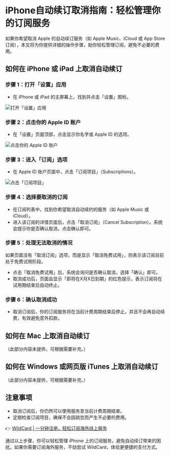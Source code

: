 # iPhone自动续订取消指南：轻松管理你的订阅服务

如果你希望取消 Apple 的自动续订服务（如 Apple Music、iCloud 或 App Store 订阅），本文将为你提供详细的操作步骤，助你轻松管理订阅，避免不必要的费用。

## 如何在 iPhone 或 iPad 上取消自动续订

### 步骤 1：打开「设置」应用

- 在 iPhone 或 iPad 的主屏幕上，找到并点击「设置」图标。

![打开「设置」应用](https://bbtdd.com/img/618342936.webp)

### 步骤 2：点击你的 Apple ID 账户

- 在「设置」页面顶部，点击显示你名字或 Apple ID 的选项。

![点击你的 Apple ID 账户](https://bbtdd.com/img/824715900748.webp)

### 步骤 3：进入「订阅」选项

- 在 Apple ID 账户页面中，点击「订阅项目」（Subscriptions）。

![点击「订阅项目」](https://bbtdd.com/img/13011334183.webp)

### 步骤 4：选择要取消的订阅

- 在订阅列表中，找到你希望取消自动续约的服务（如 Apple Music 或 iCloud）。
- 进入该订阅的详情页面后，点击「取消订阅」（Cancel Subscription）。系统会提示你是否确认取消，点击确认即可。

### 步骤 5：处理无法取消的情况

如果页面没有「取消订阅」选项，而是显示「取消免费试用」，则表示该订阅目前处于免费试用阶段。

- 点击「取消免费试用」后，系统会询问是否确认取消，选择「确认」即可。
- 取消成功后，页面会显示「即将在X月X日到期」的红色提示，表示订阅将在试用期结束后自动终止。

### 步骤 6：确认取消成功

- 取消订阅后，你的订阅服务将在当前计费周期结束后停止，并且不会再自动续费，有效避免意外扣款。

## 如何在 Mac 上取消自动续订

（此部分内容未提供，可根据需要补充。）

## 如何在 Windows 或网页版 iTunes 上取消自动续订

（此部分内容未提供，可根据需要补充。）

## 注意事项

- 取消订阅后，你仍然可以使用服务至当前计费周期结束。
- 定期检查订阅项目，确保不会因疏忽而产生不必要的费用。

👉 [WildCard | 一分钟注册，轻松订阅海外线上服务](https://bbtdd.com/WildCard)

通过以上步骤，你可以轻松管理 iPhone 上的订阅服务，避免自动续订带来的困扰。如果你需要订阅海外服务，不妨尝试 WildCard，体验更便捷的支付方式。